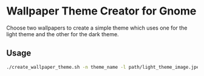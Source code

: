 # Wallpaper Theme Creator for Gnome

Choose two wallpapers to create a simple theme which uses one for the light theme and the other for the dark theme.

## Usage

```sh
./create_wallpaper_theme.sh -n theme_name -l path/light_theme_image.jpeg -d path/dark_theme_image.png
```

